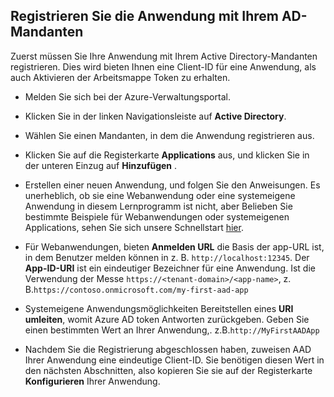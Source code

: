 <properties
    pageTitle="Azure AD-.NET Protokoll Übersicht | Microsoft Azure"
    description="Informationen zum HTTP-Nachrichten zu verwenden, um die Autorisierung des Zugriffs auf Webanwendungen und Web-APIs in Ihrem Mandanten Azure AD-."
    services="active-directory"
    documentationCenter=".net"
    authors="priyamohanram"
    manager="mbaldwin"
    editor=""/>

<tags
    ms.service="active-directory"
    ms.workload="identity"
    ms.tgt_pltfrm="na"
    ms.devlang="dotnet"
    ms.topic="article"
    ms.date="01/21/2016"
    ms.author="priyamo"/>

<!--TODO: Introduction -->

## <a name="register-your-application-with-your-ad-tenant"></a>Registrieren Sie die Anwendung mit Ihrem AD-Mandanten

Zuerst müssen Sie Ihre Anwendung mit Ihrem Active Directory-Mandanten registrieren. Dies wird bieten Ihnen eine Client-ID für eine Anwendung, als auch Aktivieren der Arbeitsmappe Token zu erhalten.

- Melden Sie sich bei der Azure-Verwaltungsportal.

- Klicken Sie in der linken Navigationsleiste auf **Active Directory**.

- Wählen Sie einen Mandanten, in dem die Anwendung registrieren aus.

- Klicken Sie auf die Registerkarte **Applications** aus, und klicken Sie in der unteren Einzug auf **Hinzufügen** .

- Erstellen einer neuen Anwendung, und folgen Sie den Anweisungen. Es unerheblich, ob sie eine Webanwendung oder eine systemeigene Anwendung in diesem Lernprogramm ist nicht, aber Belieben Sie bestimmte Beispiele für Webanwendungen oder systemeigenen Applications, sehen Sie sich unsere Schnellstart [hier](../articles/active-directory/active-directory-developers-guide.md).

- Für Webanwendungen, bieten **Anmelden URL** die Basis der app-URL ist, in dem Benutzer melden können in z. B. `http://localhost:12345`. Der **App-ID-URI** ist ein eindeutiger Bezeichner für eine Anwendung. Ist die Verwendung der Messe `https://<tenant-domain>/<app-name>`, z. B.`https://contoso.onmicrosoft.com/my-first-aad-app`

- Systemeigene Anwendungsmöglichkeiten Bereitstellen eines **URI umleiten**, womit Azure AD token Antworten zurückgeben. Geben Sie einen bestimmten Wert an Ihrer Anwendung,. z.B.`http://MyFirstAADApp`

- Nachdem Sie die Registrierung abgeschlossen haben, zuweisen AAD Ihrer Anwendung eine eindeutige Client-ID. Sie benötigen diesen Wert in den nächsten Abschnitten, also kopieren Sie sie auf der Registerkarte **Konfigurieren** Ihrer Anwendung.
